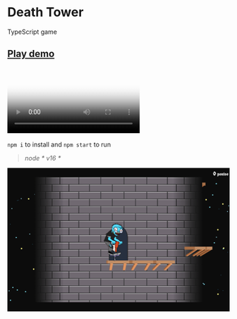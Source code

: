# Death Tower

TypeScript game

## [Play demo](https://guiseek.github.io/death-tower)

<video autoplay playsinline src="mkt/video.webm" poster="./mkt/screen.png"></video>

`npm i` to install and `npm start` to run

> _node * v16 *_

![Death Tower](./mkt/screen.png)